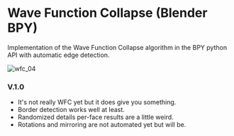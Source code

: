 # Wave Function Collapse (Blender BPY)
Implementation of the Wave Function Collapse algorithm in the BPY python API with automatic edge detection.

![wfc_04](https://user-images.githubusercontent.com/92323990/173260244-3d37ef44-8497-4b5b-b3b3-bfe7f084ada9.gif)

### V.1.0
- It's not really WFC yet but it does give you something.
- Border detection works well at least.
- Randomized details per-face results are a little weird.
- Rotations and mirroring are not automated yet but will be.
